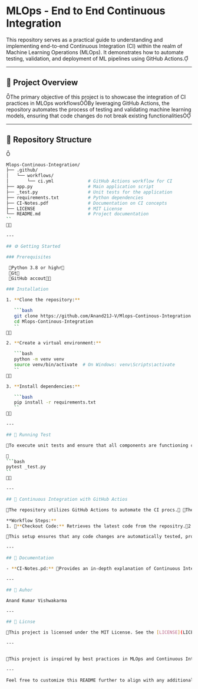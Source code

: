 # MLOps - End to End Continuous Integration

This repository serves as a practical guide to understanding and implementing end-to-end Continuous Integration (CI) within the realm of Machine Learning Operations (MLOps). It demonstrates how to automate testing, validation, and deployment of ML pipelines using GitHub Actions.

---

## 🚀 Project Overview
The primary objective of this project is to showcase the integration of CI practices in MLOps workflowsBy leveraging GitHub Actions, the repository automates the process of testing and validating machine learning models, ensuring that code changes do not break existing functionalities

---

## 📁 Repository Structure

```bash
Mlops-Continous-Integration/
├── .github/
│   └── workflows/
│       └── ci.yml             # GitHub Actions workflow for CI
├── app.py                     # Main application script
├── _test.py                   # Unit tests for the application
├── requirements.txt           # Python dependencies
├── CI-Notes.pdf               # Documentation on CI concepts
├── LICENSE                    # MIT License
└── README.md                  # Project documentation
``


---

## ⚙️ Getting Started

### Prerequisites

 Python 3.8 or highr
 Gt
 GitHub accout

### Installation

1. **Clone the repository:**

   ```bash
   git clone https://github.com/Anand21J-V/Mlops-Continous-Integration.git
   cd Mlops-Continous-Integration
   ``


2. **Create a virtual environment:**

   ```bash
   python -m venv venv
   source venv/bin/activate  # On Windows: venv\Scripts\activate
   ``


3. **Install dependencies:**

   ```bash
   pip install -r requirements.txt
   ``


---

## 🧪 Running Test

To execute unit tests and ensure that all components are functioning correcty:


```bash
pytest _test.py
``


---

## 🔄 Continuous Integration with GitHub Actios

The repository utilizes GitHub Actions to automate the CI procs. The workflow is defined in `.github/workflows/ci.yml` and is triggered on every push or pull request to the `main` brach.

**Workflow Steps:**
1. **Checkout Code:** Retrieves the latest code from the repositry.2. **Set Up Python:** Configures the Python environmnt.3. **Install Dependencies:** Installs required Python packaes.4. **Run Tests:** Executes unit tests to validate code chanes.

This setup ensures that any code changes are automatically tested, promoting code reliability and facilitating collaboraton.

---

## 📄 Documentation

- **CI-Notes.pd:** Provides an in-depth explanation of Continuous Integration concepts and their application in MOps.

---

## 📜 Auhor

Anand Kumar Vishwakarma

---

## 📜 Licnse

This project is licensed under the MIT License. See the [LICENSE](LICENSE) file for deails.

---


This project is inspired by best practices in MLOps and Continuous Integaion. For a deeper understanding, consider exploring resources on [CI/CD in MLOps](https://www.geeksforgeeks.org/continuous-integration-and-continuous-deployment-ci-cd-in-mops/).

---

Feel free to customize this README further to align with any additional features or specific details of your project. 
